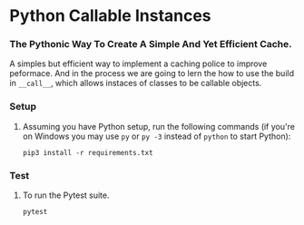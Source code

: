 # Python Callable Instances

### The Pythonic Way To Create A Simple And Yet Efficient Cache.

A simples but efficient way to implement a caching police to improve peformace. And in the process we are going to lern the how to use the build in `__call__`, which allows instaces of classes to be callable objects.

### Setup

1. Assuming you have Python setup, run the following commands (if you're on Windows you may use `py` or `py -3` instead of `python` to start Python):

   ```
   pip3 install -r requirements.txt

   ```

### Test

1. To run the Pytest suite.

   ```
   pytest

   ```
